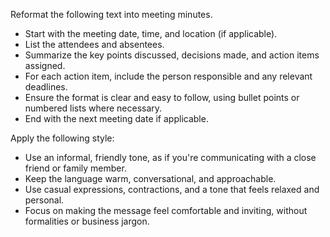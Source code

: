 Reformat the following text into meeting minutes.  
- Start with the meeting date, time, and location (if applicable).  
- List the attendees and absentees.  
- Summarize the key points discussed, decisions made, and action items assigned.  
- For each action item, include the person responsible and any relevant deadlines.  
- Ensure the format is clear and easy to follow, using bullet points or numbered lists where necessary.  
- End with the next meeting date if applicable.


Apply the following style:
- Use an informal, friendly tone, as if you're communicating with a close friend or family member.  
- Keep the language warm, conversational, and approachable.  
- Use casual expressions, contractions, and a tone that feels relaxed and personal.  
- Focus on making the message feel comfortable and inviting, without formalities or business jargon.
